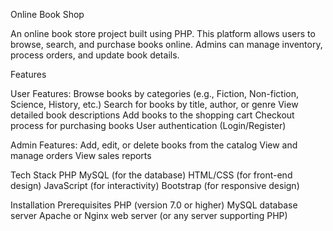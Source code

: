 Online Book Shop


An online book store project built using PHP. This platform allows users to browse, search, and purchase books online. Admins can manage inventory, process orders, and update book details.

Features

User Features:
Browse books by categories (e.g., Fiction, Non-fiction, Science, History, etc.)
Search for books by title, author, or genre
View detailed book descriptions
Add books to the shopping cart
Checkout process for purchasing books
User authentication (Login/Register)

Admin Features:
Add, edit, or delete books from the catalog
View and manage orders
View sales reports

Tech Stack
PHP
MySQL (for the database)
HTML/CSS (for front-end design)
JavaScript (for interactivity)
Bootstrap (for responsive design)

Installation
Prerequisites
PHP (version 7.0 or higher)
MySQL database server
Apache or Nginx web server (or any server supporting PHP)
